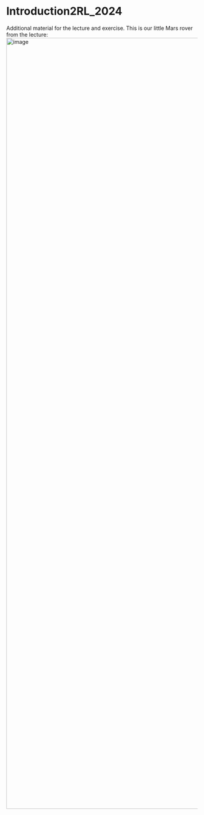 # Introduction2RL_2024
Additional material for the lecture and exercise.
This is our little Mars rover from the lecture:
<img width="2024" alt="image" src="https://github.com/MathPhysSim/Introduction2RL_2024/assets/22523245/419f30be-12f0-4445-a077-56b0c8f03eda">
